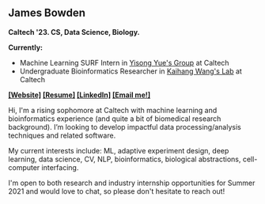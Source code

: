 ## James Bowden 

**Caltech '23. CS, Data Science, Biology.**

**Currently:** 
  * Machine Learning SURF Intern in [Yisong Yue's Group](http://www.yisongyue.com/group.php) at Caltech
  * Undergraduate Bioinformatics Researcher in [Kaihang Wang's Lab](https://kaihangwanglab.caltech.edu/research) at Caltech
  
**[[Website]](https://james-bowden.github.io/) [[Resume]](https://james-bowden.github.io/assets/BowdenJames_Resume_08.20.pdf) [[LinkedIn]](https://www.linkedin.com/in/j-bowden/) [[Email me!]](jbowden@caltech.edu)**

Hi, I'm a rising sophomore at Caltech with machine learning and bioinformatics experience (and quite a bit of biomedical research background). I’m looking to develop impactful data processing/analysis techniques and related software.

My current interests include: ML, adaptive experiment design, deep learning, data science, CV, NLP, bioinformatics, biological abstractions, cell-computer interfacing.

I'm open to both research and industry internship opportunities for Summer 2021 and would love to chat, so please don't hesitate to reach out! 
